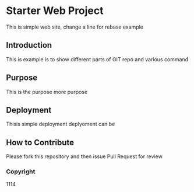 # Starter Web Project

This is simple web site, change a line for rebase example

## Introduction

This is example is to show different parts of GIT repo and various command

## Purpose

This is the purpose
more purpose

## Deployment

Thisis simple deployment
deplyoment can be

## How to Contribute

Please fork this repository and then issue Pull Request for review

### Copyright
1114